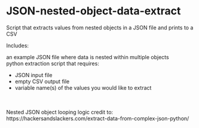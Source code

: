 # JSON-nested-object-data-extract
Script that extracts values from nested objects in a JSON file and prints to a CSV

Includes:

an example JSON file where data is nested within multiple objects <br>
python extraction script that requires:
<ul>
    <li>JSON input file</li>
    <li>empty CSV output file</li>
    <li>variable name(s) of the values you would like to extract</li>
</ul>
<br><br>
Nested JSON object looping logic credit to: https://hackersandslackers.com/extract-data-from-complex-json-python/
